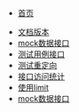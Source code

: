 <!-- 如需改动就改 _sidebar_template.md 文件，_sidebar.md 不能加入git -->

- [首页](/README)

<!-- 以下是自动添加的内容 -->

<!-- 自动添加 -->

* [文档版本](/history.md)
* [mock数据接口](/apis/newest/skyapi_mock)
* [测试用例接口](/apis/newest/skyapi_probe)
* [测试重定向](/apis/newest/skyapi_redirect)
* [接口访问统计](/apis/newest/skyapi_sky-stat)
* [使用limit](/apis/newest/skyapi_use-limit)
* [mock数据接口](/apis/newest/test_mock)

<!-- 自动添加 -->